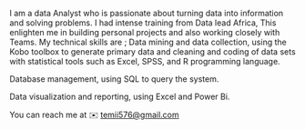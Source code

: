I am a data Analyst who is passionate about turning data into information and solving problems. I had intense training from Data lead Africa, This enlighten me in building personal projects and also working closely with Teams. My technical skills are ;
Data mining and data collection, using the Kobo toolbox to generate primary data and cleaning and coding of data sets with statistical tools such as Excel, SPSS, and R programming language.

Database management, using SQL to query the system.

Data visualization and reporting, using Excel and Power Bi.

You can reach me at  ✉️ temii576@gmail.com
